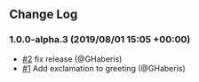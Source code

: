 ## Change Log

### 1.0.0-alpha.3 (2019/08/01 15:05 +00:00)
- [#2](https://github.com/ghaberis/haberisfy/pull/2) fix release (@GHaberis)
- [#1](https://github.com/ghaberis/haberisfy/pull/1) Add exclamation to greeting (@GHaberis)